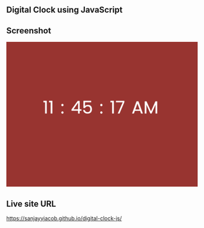 ## Digital Clock using JavaScript

## Screenshot

![](./screenshot.png)

## Live site URL

https://sanjayvjacob.github.io/digital-clock-js/
